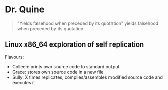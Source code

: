 # Dr. Quine

> "Yields falsehood when preceded by its quotation" yields falsehood when preceded by its quotation.  

## Linux x86_64 exploration of self replication

Flavours:  
* Colleen: prints own source code to standard output  
* Grace: stores own source code in a new file  
* Sully: X times replicates, compiles/assembles modified source code and executes it  
